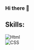 ### Hi there 👋

## Skills:
![Html](https://img.shields.io/badge/Html5-3DDC84?style=for-the-badge&logo=html5&logoColor=white&labelColor=101010)<br>
![CSS](https://img.shields.io/badge/CSS-0095D5?style=for-the-badge&logo=html5&logoColor=white&labelColor=101010)<br>




<!--
**alejoval/alejoval** is a ✨ _special_ ✨ repository because its `README.md` (this file) appears on your GitHub profile.

Freelance full-stack iOS & Android engineer





Here are some ideas to get you started:

- 🔭 I’m currently working on ...
- 🌱 I’m currently learning ...
- 👯 I’m looking to collaborate on ...
- 🤔 I’m looking for help with ...
- 💬 Ask me about ...
- 📫 How to reach me: ...
- 😄 Pronouns: ...
- ⚡ Fun fact: ...
-->
